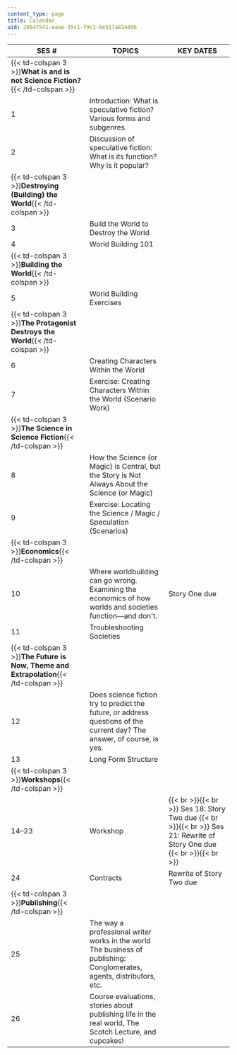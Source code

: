 ```yaml
---
content_type: page
title: Calendar
uid: 26647541-eaae-35c1-f9c1-6e517a814d9b
---
```


| SES # | TOPICS | KEY DATES |
| --- | --- | --- |
| {{< td-colspan 3 >}}**What is and is not Science Fiction?**{{< /td-colspan >}} |||
| 1 | Introduction: What is speculative fiction? Various forms and subgenres. | &nbsp; |
| 2 | Discussion of speculative fiction: What is its function? Why is it popular? | &nbsp; |
| {{< td-colspan 3 >}}**Destroying (Building) the World**{{< /td-colspan >}} |||
| 3 | Build the World to Destroy the World | &nbsp; |
| 4 | World Building 101 | &nbsp; |
| {{< td-colspan 3 >}}**Building the World**{{< /td-colspan >}} |||
| 5 | World Building Exercises | &nbsp; |
| {{< td-colspan 3 >}}**The Protagonist Destroys the World**{{< /td-colspan >}} |||
| 6 | Creating Characters Within the World | &nbsp; |
| 7 | Exercise: Creating Characters Within the World (Scenario Work) | &nbsp; |
| {{< td-colspan 3 >}}**The Science in Science Fiction**{{< /td-colspan >}} |||
| 8 | How the Science (or Magic) is Central, but the Story is Not Always About the Science (or Magic) | &nbsp; |
| 9 | Exercise: Locating the Science / Magic / Speculation (Scenarios) | &nbsp; |
| {{< td-colspan 3 >}}**Economics**{{< /td-colspan >}} |||
| 10 | Where worldbuilding can go wrong. Examining the economics of how worlds and societies function—and don't. | Story One due |
| 11 | Troubleshooting Societies | &nbsp; |
| {{< td-colspan 3 >}}**The Future is Now, Theme and Extrapolation**{{< /td-colspan >}} |||
| 12 | Does science fiction try to predict the future, or address questions of the current day? The answer, of course, is yes. | &nbsp; |
| 13 | Long Form Structure | &nbsp; |
| {{< td-colspan 3 >}}**Workshops**{{< /td-colspan >}} |||
| 14–23 | Workshop |  {{< br >}}{{< br >}} Ses 18: Story Two due {{< br >}}{{< br >}} Ses 21: Rewrite of Story One due {{< br >}}{{< br >}}  |
| 24 | Contracts | Rewrite of Story Two due |
| {{< td-colspan 3 >}}**Publishing**{{< /td-colspan >}} |||
| 25 | The way a professional writer works in the world The business of publishing: Conglomerates, agents, distributors, etc. | &nbsp; |
| 26 | Course evaluations, stories about publishing life in the real world, The Scotch Lecture, and cupcakes! |